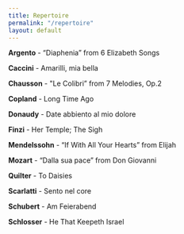 ```yaml
---
title: Repertoire
permalink: "/repertoire"
layout: default
---
```


**Argento** - “Diaphenia” from 6 Elizabeth Songs

**Caccini** - Amarilli, mia bella 

**Chausson** - "Le Colibri” from 7 Melodies, Op.2 

**Copland** - Long Time Ago 

**Donaudy** - Date abbiento al mio dolore 

**Finzi** - Her Temple; The Sigh 

**Mendelssohn** - “If With All Your Hearts” from Elijah 

**Mozart** - “Dalla sua pace” from Don Giovanni 
     
**Quilter** - To Daisies 

**Scarlatti** - Sento nel core

**Schubert** - Am Feierabend 

**Schlosser** - He That Keepeth Israel